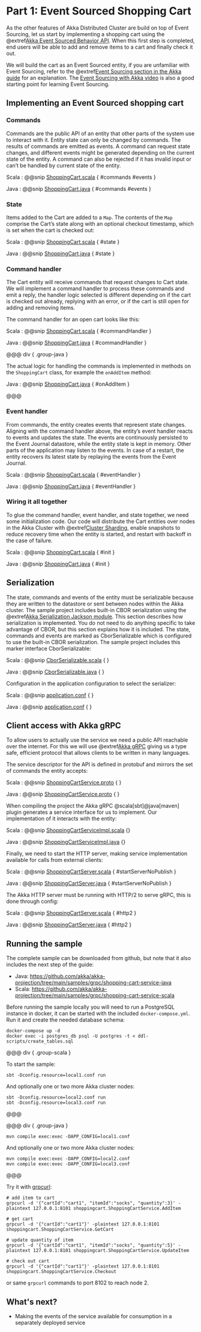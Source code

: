 # Part 1: Event Sourced Shopping Cart

As the other features of Akka Distributed Cluster are build on top of Event Sourcing, let us start by implementing a shopping
cart using the @extref[Akka Event Sourced Behavior API](akka:typed/persistence.html). When this first step is completed, end users 
will be able to add and remove items to a cart and finally check it out.

We will build the cart as an Event Sourced entity, if you are unfamiliar with Event Sourcing, refer to the
@extref[Event Sourcing section in the Akka guide](akka-guide:concepts/event-sourcing.html) for an explanation. 
The [Event Sourcing with Akka video](https://akka.io/blog/news/2020/01/07/akka-event-sourcing-video) is also a good starting point for learning Event Sourcing.

## Implementing an Event Sourced shopping cart

### Commands

Commands are the public API of an entity that other parts of the system use to interact with it. Entity state can only be changed by commands. The results of commands are emitted as events. A command can request state changes, and different events might be generated depending on the current state of the entity. A command can also be rejected if it has invalid input or can’t be handled by current state of the entity.

Scala
:  @@snip [ShoppingCart.scala](/samples/grpc/shopping-cart-service-scala/src/main/scala/shopping/cart/ShoppingCart.scala) { #commands #events }

Java
:  @@snip [ShoppingCart.java](/samples/grpc/shopping-cart-service-java/src/main/java/shopping/cart/ShoppingCart.java) { #commands #events }

### State

Items added to the Cart are added to a `Map`. The contents of the `Map` comprise the Cart’s state along with an optional checkout timestamp, which
is set when the cart is checked out:

Scala
:  @@snip [ShoppingCart.scala](/samples/grpc/shopping-cart-service-scala/src/main/scala/shopping/cart/ShoppingCart.scala) { #state }

Java
:  @@snip [ShoppingCart.java](/samples/grpc/shopping-cart-service-java/src/main/java/shopping/cart/ShoppingCart.java) { #state }


### Command handler

The Cart entity will receive commands that request changes to Cart state. We will implement a command handler to process these commands and emit a reply,
the handler logic selected is different depending on if the cart is checked out already, replying with an error, or if the cart is still open for
adding and removing items.

The command handler for an open cart looks like this:

Scala
:  @@snip [ShoppingCart.scala](/samples/grpc/shopping-cart-service-scala/src/main/scala/shopping/cart/ShoppingCart.scala) { #commandHandler }

Java
:  @@snip [ShoppingCart.java](/samples/grpc/shopping-cart-service-java/src/main/java/shopping/cart/ShoppingCart.java) { #commandHandler }

@@@ div { .group-java }

The actual logic for handling the commands is implemented in methods on the `ShoppingCart` class, for example the `onAddItem` method: 

Java
:  @@snip [ShoppingCart.java](/samples/grpc/shopping-cart-service-java/src/main/java/shopping/cart/ShoppingCart.java) { #onAddItem }

@@@

### Event handler

From commands, the entity creates events that represent state changes. Aligning with the command handler above, the entity’s event handler reacts to events and updates the state. The events are continuously persisted to the Event Journal datastore, while the entity state is kept in memory. Other parts of the application may listen to the events. In case of a restart, the entity recovers its latest state by replaying the events from the Event Journal.


Scala
:  @@snip [ShoppingCart.scala](/samples/grpc/shopping-cart-service-scala/src/main/scala/shopping/cart/ShoppingCart.scala) { #eventHandler }

Java
:  @@snip [ShoppingCart.java](/samples/grpc/shopping-cart-service-java/src/main/java/shopping/cart/ShoppingCart.java) { #eventHandler }


### Wiring it all together

To glue the command handler, event handler, and state together, we need some initialization code. Our code will distribute the Cart entities over nodes in the Akka Cluster with @extref[Cluster Sharding](akka:typed/cluster-sharding.html), enable snapshots to reduce recovery time when the entity is started, and restart with backoff in the case of failure.

Scala
:  @@snip [ShoppingCart.scala](/samples/grpc/shopping-cart-service-scala/src/main/scala/shopping/cart/ShoppingCart.scala) { #init }

Java
:  @@snip [ShoppingCart.java](/samples/grpc/shopping-cart-service-java/src/main/java/shopping/cart/ShoppingCart.java) { #init }


## Serialization

The state, commands and events of the entity must be serializable because they are written to the datastore or sent between nodes within the Akka cluster. The sample project includes built-in CBOR serialization using the @extref[Akka Serialization Jackson module](akka:serialization-jackson.html). This section describes how serialization is implemented. You do not need to do anything specific to take advantage of CBOR, but this section explains how it is included.
The state, commands and events are marked as CborSerializable which is configured to use the built-in CBOR serialization. The sample project includes this marker interface CborSerializable:

Scala
:  @@snip [CborSerializable.scala](/samples/grpc/shopping-cart-service-scala/src/main/scala/shopping/cart/CborSerializable.scala) { }

Java
:  @@snip [CborSerializable.java](/samples/grpc/shopping-cart-service-java/src/main/java/shopping/cart/CborSerializable.java) { }

Configuration in the application configuration to select the serializer:

Scala
:  @@snip [application.conf](/samples/grpc/shopping-cart-service-scala/src/main/resources/serialization.conf) { }

Java
:  @@snip [application.conf](/samples/grpc/shopping-cart-service-java/src/main/resources/serialization.conf) { }

## Client access with Akka gRPC

To allow users to actually use the service we need a public API reachable over the internet. For this we will use @extref[Akka gRPC](akka-grpc:)
giving us a type safe, efficient protocol that allows clients to be written in many languages.

The service descriptor for the API is defined in protobuf and mirrors the set of commands the entity accepts:

Scala
:  @@snip [ShoppingCartService.proto](/samples/grpc/shopping-cart-service-scala/src/main/protobuf/ShoppingCartService.proto) { }

Java
:  @@snip [ShoppingCartService.proto](/samples/grpc/shopping-cart-service-java/src/main/protobuf/ShoppingCartService.proto) { }

When compiling the project the Akka gRPC @scala[sbt]@java[maven] plugin generates a service interface for us to implement.
Our implementation of it interacts with the entity:

Scala
:  @@snip [ShoppingCartServiceImpl.scala](/samples/grpc/shopping-cart-service-scala/src/main/scala/shopping/cart/ShoppingCartServiceImpl.scala) {}

Java
:  @@snip [ShoppingCartServiceImpl.java](/samples/grpc/shopping-cart-service-java/src/main/java/shopping/cart/ShoppingCartServiceImpl.java) {}

Finally, we need to start the HTTP server, making service implementation available for calls from external clients:

Scala
:  @@snip [ShoppingCartServer.scala](/samples/grpc/shopping-cart-service-scala/src/main/scala/shopping/cart/ShoppingCartServer.scala) { #startServerNoPublish }

Java
:  @@snip [ShoppingCartServer.java](/samples/grpc/shopping-cart-service-java/src/main/java/shopping/cart/ShoppingCartServer.java) { #startServerNoPublish }

The Akka HTTP server must be running with HTTP/2 to serve gRPC, this is done through config:

Scala
:  @@snip [ShoppingCartServer.scala](/samples/grpc/shopping-cart-service-scala/src/main/resources/grpc.conf) { #http2 }

Java
:  @@snip [ShoppingCartServer.java](/samples/grpc/shopping-cart-service-java/src/main/resources/grpc.conf) { #http2 }


## Running the sample

The complete sample can be downloaded from github, but note that it also includes the next step of the guide:

  * Java: https://github.com/akka/akka-projection/tree/main/samples/grpc/shopping-cart-service-java
  * Scala: https://github.com/akka/akka-projection/tree/main/samples/grpc/shopping-cart-service-scala

Before running the sample locally you will need to run a PostgreSQL instance in docker, it can be started with the included
`docker-compose.yml`. Run it and create the needed database schema:

```shell
docker-compose up -d
docker exec -i postgres_db psql -U postgres -t < ddl-scripts/create_tables.sql
```

@@@ div { .group-scala }

To start the sample:

```shell
sbt -Dconfig.resource=local1.conf run
```

And optionally one or two more Akka cluster nodes:

```shell
sbt -Dconfig.resource=local2.conf run
sbt -Dconfig.resource=local3.conf run
```

@@@

@@@ div { .group-java }

```shell
mvn compile exec:exec -DAPP_CONFIG=local1.conf
```

And optionally one or two more Akka cluster nodes:
```shell
mvn compile exec:exec -DAPP_CONFIG=local2.conf
mvn compile exec:exec -DAPP_CONFIG=local3.conf
```

@@@

Try it with [grpcurl](https://github.com/fullstorydev/grpcurl):

```shell
# add item to cart
grpcurl -d '{"cartId":"cart1", "itemId":"socks", "quantity":3}' -plaintext 127.0.0.1:8101 shoppingcart.ShoppingCartService.AddItem

# get cart
grpcurl -d '{"cartId":"cart1"}' -plaintext 127.0.0.1:8101 shoppingcart.ShoppingCartService.GetCart

# update quantity of item
grpcurl -d '{"cartId":"cart1", "itemId":"socks", "quantity":5}' -plaintext 127.0.0.1:8101 shoppingcart.ShoppingCartService.UpdateItem

# check out cart
grpcurl -d '{"cartId":"cart1"}' -plaintext 127.0.0.1:8101 shoppingcart.ShoppingCartService.Checkout
```

or same `grpcurl` commands to port 8102 to reach node 2.

## What's next?

 * Making the events of the service available for consumption in a separately deployed service
